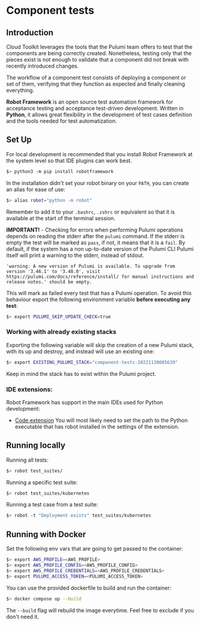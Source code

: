 # Component tests

## Introduction

Cloud Toolkit leverages the tools that the Pulumi team offers to test that the components are being correctly created. Nonetheless, testing only that the pieces exist is not enough to validate that a component did not break with recently introduced changes.

The workflow of a component test consists of deploying a component or set of them, verifying that they function as expected and finally cleaning everything.

**Robot Framework** is an open source test automation framework for acceptance testing and acceptance test-driven development. Written in **Python**, it allows great flexibility in the development of test cases definition and the tools needed for test automatization.

## Set Up

For local development is recommended that you install Robot Framework at the system level so that IDE plugins can work best.

```bash
$> python3 -m pip install robotframework
```

In the installation didn't set your robot binary on your `PATH`, you can create an alias for ease of use:

```bash
$> alias robot="python -m robot"
```

Remember to add it to your `.bashrc`, `.zshrc` or equivalent so that it is available at the start of the terminal session.

**IMPORTANT!** - Checking for errors when performing Pulumi operations depends on reading the stderr after the `pulumi` command. If the stderr is empty the test will be marked as `pass`, if not, it means that it is a `fail`.
By default, if the system has a non up-to-date version of the Pulumi CLI Pulumi itself will print a warning to the stderr, instead of stdout. 

```
'warning: A new version of Pulumi is available. To upgrade from version '3.46.1' to '3.48.0', visit https://pulumi.com/docs/reference/install/ for manual instructions and release notes.' should be empty.
```

This will mark as failed every test that has a Pulumi operation. To avoid this behaviour export the following environment variable **before executing any test**:

```bash
$> export PULUMI_SKIP_UPDATE_CHECK=true
```

### Working with already existing stacks

Exporting the following variable will skip the creation of a new Pulumi stack, with its up and destroy, and instead will use an existing one:

```bash
$> export EXISTING_PULUMI_STACK="component-tests-20221130085639"
```

Keep in mind the stack has to exist within the Pulumi project.

### IDE extensions:

Robot Framework has support in the main IDEs used for Python development:

* [Code extension](https://open-vsx.org/extension/robocorp/robotframework-lsp)
You will most likely need to set the path to the Python executable that has robot installed in the settings of the extension.

## Running locally 

Running all tests:

```bash
$> robot test_suites/
```

Running a specific test suite:

```bash
$> robot test_suites/kubernetes
```

Running a test case from a test suite:

```bash
$> robot -t "Deployment exists" test_suites/kubernetes
```

## Running with Docker

Set the following env vars that are going to get passed to the container:

```bash
$> export AWS_PROFILE=<AWS_PROFILE>
$> export AWS_PROFILE_CONFIG=<AWS_PROFILE_CONFIG>
$> export AWS_PROFILE_CREDENTIALS=<AWS_PROFILE_CREDENTIALS>
$> export PULUMI_ACCESS_TOKEN=<PULUMI_ACCESS_TOKEN>
```

You can use the provided dockerfile to build and run the container:

```bash
$> docker compose up --build 
```

The `--build` flag will rebuild the image everytime. Feel free to exclude if you don't need it.
